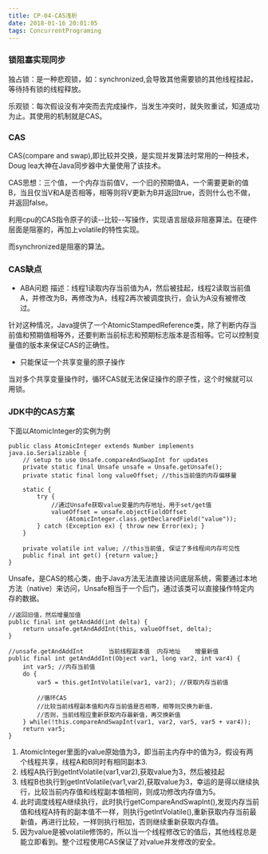 ```yaml
---
title: CP-04-CAS浅析
date: 2018-01-16 20:01:05
tags: ConcurrentPrograming
---
```


### 锁阻塞实现同步
独占锁：是一种悲观锁，如：synchronized,会导致其他需要锁的其他线程挂起，等待持有锁的线程释放。

乐观锁：每次假设没有冲突而去完成操作，当发生冲突时，就失败重试，知道成功为止。其使用的机制就是CAS。

### CAS
CAS(compare and swap),即比较并交换，是实现并发算法时常用的一种技术，Doug lea大神在Java同步器中大量使用了该技术。

CAS思想：三个值，一个内存当前值V，一个旧的预期值A，一个需要更新的值B，当且仅当V和A是否相等，相等则将V更新为B并返回true，否则什么也不做，并返回false。

利用cpu的CAS指令原子的读--比较--写操作，实现语言层级非阻塞算法。在硬件层面是阻塞的，再加上volatile的特性实现。

而synchronized是阻塞的算法。

### CAS缺点
* ABA问题
描述：线程1读取内存当前值为A，然后被挂起，线程2读取当前值A，并修改为B，再修改为A，线程2再次被调度执行，会认为A没有被修改过。

针对这种情况，Java提供了一个AtomicStampedReference类，除了判断内存当前值和预期值相等外，还要判断当前标志和预期标志版本是否相等。它可以控制变量值的版本来保证CAS的正确性。

* 只能保证一个共享变量的原子操作

当对多个共享变量操作时，循环CAS就无法保证操作的原子性，这个时候就可以用锁。

### JDK中的CAS方案

下面以AtomicInteger的实例为例

```
public class AtomicInteger extends Number implements java.io.Serializable {
    // setup to use Unsafe.compareAndSwapInt for updates
    private static final Unsafe unsafe = Unsafe.getUnsafe();
    private static final long valueOffset; //this当前值的内存偏移量

    static {
        try {
            //通过Unsafe获取value变量的内存地址，用于set/get值
            valueOffset = unsafe.objectFieldOffset
                (AtomicInteger.class.getDeclaredField("value"));
        } catch (Exception ex) { throw new Error(ex); }
    }

    private volatile int value; //this当前值, 保证了多线程间内存可见性
    public final int get() {return value;}
}
```
Unsafe，是CAS的核心类，由于Java方法无法直接访问底层系统，需要通过本地方法（native）来访问，Unsafe相当于一个后门，通过该类可以直接操作特定内存的数据。


```
//返回旧值，然后增量加值
public final int getAndAdd(int delta) {    
    return unsafe.getAndAddInt(this, valueOffset, delta);
}

//unsafe.getAndAddInt       当前线程副本值  内存地址    增量新值
public final int getAndAddInt(Object var1, long var2, int var4) {
    int var5; //内存当前值
    do {
        var5 = this.getIntVolatile(var1, var2); //获取内存当前值
        
        //循环CAS
        //比较当前线程副本值和内存当前值是否相等，相等则交换为新值，
        //否则，当前线程应重新获取内存最新值，再交换新值
    } while(!this.compareAndSwapInt(var1, var2, var5, var5 + var4));
    return var5;
}
```
1. AtomicInteger里面的value原始值为3，即当前主内存中的值为3，假设有两个线程共享，线程A和B同时有相同副本3.
2. 线程A执行到getIntVolatile(var1,var2),获取value为3，然后被挂起
3. 线程B也执行到getIntVolatile(var1,var2),获取value为3，幸运的是得以继续执行，比较当前内存值和线程副本值相同，则成功修改内存值为5。
4. 此时调度线程A继续执行，此时执行getCompareAndSwapInt(),发现内存当前值和线程A持有的副本值不一样，则执行getIntVolatile(),重新获取内存当前最新值，再进行比较，一样则执行相加，否则继续重新获取内存值。
5. 因为value是被volatile修饰的，所以当一个线程修改它的值后，其他线程总是能立即看到。整个过程使用CAS保证了对value并发修改的安全。